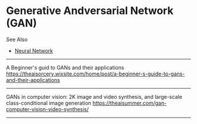 # Generative Andversarial Network (GAN)

See Also

  - [Neural Network](NeuralNetwork.md)

---

A Beginner's guid to GANs and their applications
https://theaisorcery.wixsite.com/home/post/a-beginner-s-guide-to-gans-and-their-applications

---

GANs in computer vision: 2K image and video synthesis, and large-scale class-conditional image generation
https://theaisummer.com/gan-computer-vision-video-synthesis/

---